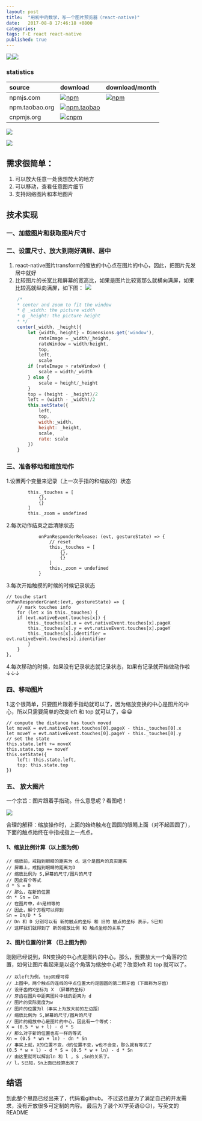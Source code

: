 ```yaml
---
layout: post
title:  "用初中的数学，写一个图片预览器（react-native)"
date:   2017-08-8 17:46:18 +0800
categories:
tags: F-E react react-native
published: true
---
```

[![](https://img.shields.io/badge/Github-parsing-green.svg)](https://github.com/vincentmrlau/react-native-single-image-zoom-viewer)[![](https://img.shields.io/badge/demo-parsing-orange.svg)](https://github.com/vincentmrlau/react-native-single-image-zoom-viewer-demo)

### statistics

|source|download|download/month|
|:---|:---|:---|
|npmjs.com|[![npm](https://img.shields.io/npm/dt/react-native-single-image-zoom-viewer.svg)](https://www.npmjs.com/package/react-native-single-image-zoom-viewer)|[![npm](https://img.shields.io/npm/dm/react-native-single-image-zoom-viewer.svg)](https://www.npmjs.com/package/react-native-single-image-zoom-viewer)
|npm.taobao.org|[![npm.taobao](https://npm.taobao.org/badge/d/react-native-single-image-zoom-viewer.svg)](https://cnpmjs.org/package/react-native-single-image-zoom-viewer)||
|cnpmjs.org|[![cnpm](https://cnpmjs.org/badge/d/react-native-single-image-zoom-viewer.svg)](https://cnpmjs.org/package/react-native-single-image-zoom-viewer)||


![](https://raw.githubusercontent.com/vincentmrlau/remote-image-store/master/zoomer-move.gif)

![](https://raw.githubusercontent.com/vincentmrlau/remote-image-store/master/zoomer-zoom.gif)


## 需求很简单：

1. 可以放大任意一处我想放大的地方
2. 可以移动，查看任意图片细节
3. 支持网络图片和本地图片

## 技术实现
### 一、加载图片和获取图片尺寸
### 二、设置尺寸、放大到刚好满屏、居中
1. react-native图片transform的缩放的中心点在图片的中心，因此，把图片先发居中就好
2. 比较图片的长宽比和屏幕的宽高比，如果是图片比较宽那么就横向满屏，如果比较高就纵向满屏，如下图：
![](https://github.com/vincentmrlau/remote-image-store/blob/master/WX20170811-111905@2x.png?raw=true)

```javascript
	/*
	* center and zoom to fit the window
	* @ _width: the picture width
	* @ _height: the picture height
	* */
	center(_width, _height){
		let {width, height} = Dimensions.get('window'),
			rateImage = _width/_height,
			rateWindow = width/height,
			top,
			left,
			scale
		if (rateImage > rateWindow) {
			scale = width/_width
		} else {
			scale = height/_height
		}
		top = (height - _height)/2
		left = (width - _width)/2
		this.setState({
			left,
			top,
			width:_width,
			height: _height,
			scale,
			rate: scale
		})
	}
```
### 三、准备移动和缩放动作
1.设置两个变量来记录（上一次手指的和缩放的）状态

```javaScipt
		this._touches = [
			{},
			{}
		]
		this._zoom = undefined
```

2.每次动作结束之后清除状态

```javaScipt
			onPanResponderRelease: (evt, gestureState) => {
				// reset
				this._touches = [
					{},
					{}
				]
				this._zoom = undefined
			}
```

3.每次开始触摸的时候的时候记录状态

```javaScipt
// touche start
onPanResponderGrant:(evt, gestureState) => {
	// mark touches info
	for (let x in this._touches) {
	if (evt.nativeEvent.touches[x]) {
		this._touches[x].x = evt.nativeEvent.touches[x].pageX
		this._touches[x].y = evt.nativeEvent.touches[x].pageY
		this._touches[x].identifier = evt.nativeEvent.touches[x].identifier
		}
	}
},
```

4.每次移动的时候，如果没有记录状态就记录状态，如果有记录就开始做动作啦↓↓↓
### 四、移动图片
1.这个很简单，只要图片跟着手指动就可以了，因为缩放变换的中心是图片的中心，所以只需要简单的改变left 和 top 就可以了，😀😀

```javaScipt
// compute the distance has touch moved
let moveX = evt.nativeEvent.touches[0].pageX - this._touches[0].x
let moveY = evt.nativeEvent.touches[0].pageY - this._touches[0].y
// set the state
this.state.left += moveX
this.state.top += moveY
this.setState({
    left: this.state.left,
    top: this.state.top
})
```

### 五、 放大图片
一个宗旨：图片跟着手指动。什么意思呢？看图吧！

![](https://github.com/vincentmrlau/remote-image-store/blob/master/ZOOM-BF-AF.png?raw=true)

合理的解释：缩放操作时，上面的始终触点在圆圆的眼睛上面（对不起圆圆了），下面的触点始终在中指戒指上一点点。
#### 1、缩放比例计算（以上图为例）
```javaScipt
// 缩放前，戒指到眼睛的距离为 d，这个是图片的真实距离
// 屏幕上，戒指到眼睛的距离为D
// 缩放比例为 S,屏幕的尺寸/图片的尺寸
// 因此有个等式
d * S = D
// 那么，在新的位置
dn * Sn = Dn
// 在图片中，dn是相等的
// 因此，解个方程可以得到
Sn = Dn/D * S
// Dn 和 D 分别可以有 新的触点的坐标 和 旧的 触点的坐标 表示，S已知
// 这样我们就得到了 新的缩放比例 和 触点坐标的关系了
```

#### 2、图片位置的计算 （已上图为例）
刚刚已经说到，RN变换的中心点是图片的中心，那么，我要放大一个角落的位置，如何让图片看起来是以这个角落为缩放中心呢？改变left 和 top 就可以了。

```javaScipt
// 以left为例，top同理可得
// 上图中，两个触点的连线的中点位置大约是圆圆的第二颗牙齿（下面称为牙齿）
// 设牙齿的X坐标为 X （屏幕的坐标）
// 牙齿在图片中距离图片中线的距离为 d
// 图片的实际宽度为w
// 图片的位置为l（事实上为放大前的左边距）
// 缩放比例为 S,屏幕的尺寸/图片的尺寸
// 图片的缩放中心是图片的中心，因此有一个等式：
X = (0.5 * w + l) - d * S
// 那么对于新的位置也有一样的等式
Xn = (0.5 * wn + ln) - dn * Sn
// 事实上就，X的位置不变，d的位置不变，w也不会变，那么就有等式了
(0.5 * w + l) - d * S = (0.5 * w + ln) - d * Sn
// 由这里就可以解出ln 和 l , S ,Sn的关系了。
// l，S已知，Sn上面已经算出来了
```

## 结语

到此整个思路已经出来了，代码看github。
不过这也是为了满足自己的开发需求，没有开放很多可定制的内容。
最后为了装个X(学英语😉😉)，写英文的README